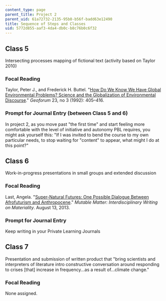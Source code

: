 ```yaml
---
content_type: page
parent_title: Project 2
parent_uid: 61a72732-2135-95b0-b56f-badd63e12490
title: Sequence of Steps and Classes
uid: 5772d855-aaf3-4da4-db0c-b8c76b0c6f32
---
```


Class 5
-------

Intersecting processes mapping of fictional text (activity based on Taylor 2010)

### Focal Reading

Taylor, Peter J., and Frederick H. Buttel. "[How Do We Know We Have Global Environmental Problems? Science and the Globalization of Environmental Discourse](http://www.sciencedirect.com/science/article/pii/0016718592900515)." _Geoforum_ 23, no 3 (1992): 405–416. 

### Prompt for Journal Entry (between Class 5 and 6)

In project 2, as you move past "the first time" and start feeling more comfortable with the level of initiative and autonomy PBL requires, you might ask yourself this: "If I was invited to bend the course to my own particular needs, to stop waiting for "content" to appear, what might I do at this point?"

Class 6
-------

Work-in-progress presentations in small groups and extended discussion

### Focal Reading

Last, Angela. "[Super-Natural Futures: One Possible Dialogue Between Afrofuturism and Anthropocene](https://mutablematter.wordpress.com/2013/08/13/super-natural-futures-one-possible-dialogue-between-afrofuturism-and-the-anthropocene/)." _Mutable Matter: Interdisciplinary Writing on Materiality_. August 13, 2013. 

### Prompt for Journal Entry

Keep writing in your Private Learning Journals

Class 7
-------

Presentation and submission of written product that "bring scientists and interpreters of literature intro constructive conversation around responding to crises \[that\] increase in frequency...as a result of...climate change." 

### Focal Reading

None assigned.